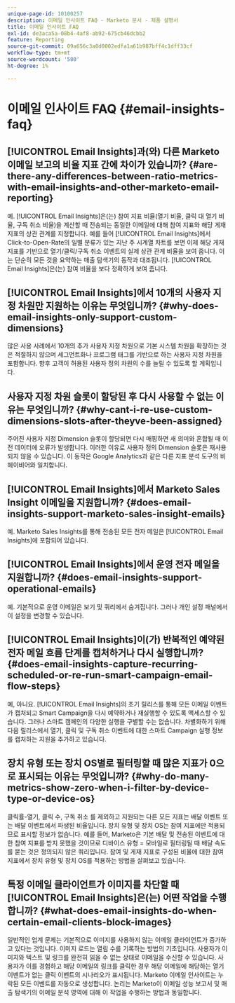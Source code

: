 ```yaml
---
unique-page-id: 10100257
description: 이메일 인사이트 FAQ - Marketo 문서 - 제품 설명서
title: 이메일 인사이트 FAQ
exl-id: de3aca5a-08b4-4af8-ab92-675cb46dcbb2
feature: Reporting
source-git-commit: 09a656c3a0d0002edfa1a61b987bff4c1dff33cf
workflow-type: tm+mt
source-wordcount: '580'
ht-degree: 1%

---
```


# 이메일 인사이트 FAQ {#email-insights-faq}

## [!UICONTROL Email Insights]과(와) 다른 Marketo 이메일 보고의 비율 지표 간에 차이가 있습니까? {#are-there-any-differences-between-ratio-metrics-with-email-insights-and-other-marketo-email-reporting}

예. [!UICONTROL Email Insights]은(는) 참여 지표 비율(열기 비율, 클릭 대 열기 비율, 구독 취소 비율)을 계산할 때 전송되는 동일한 이메일에 대해 참여 지표와 해당 게재 지표의 상관 관계를 지정합니다. 예를 들어 [!UICONTROL Email Insights]에서 Click-to-Open-Rate의 일별 분류가 있는 지난 주 시계열 차트를 보면 이제 해당 게재 지표를 기반으로 열기/클릭/구독 취소 이벤트의 실제 상관 관계 비율을 보여 줍니다. 이는 단순히 모든 것을 요약하는 매출 탐색기의 동작과 대조됩니다. [!UICONTROL Email Insights]은(는) 참여 비율을 보다 정확하게 보여 줍니다.

## [!UICONTROL Email Insights]에서 10개의 사용자 지정 차원만 지원하는 이유는 무엇입니까? {#why-does-email-insights-only-support-custom-dimensions}

많은 사용 사례에서 10개의 추가 사용자 지정 차원으로 기본 시스템 차원을 확장하는 것은 적절하지 않으며 세그먼트화나 프로그램 태그를 기반으로 하는 사용자 지정 차원을 포함합니다. 향후 고객이 허용된 사용자 정의 차원의 수를 늘릴 수 있도록 할 계획입니다.

## 사용자 지정 차원 슬롯이 할당된 후 다시 사용할 수 없는 이유는 무엇입니까? {#why-cant-i-re-use-custom-dimensions-slots-after-theyve-been-assigned}

주어진 사용자 지정 Dimension 슬롯이 할당되면 다시 매핑하면 새 의미와 혼합될 때 이전 데이터에 오류가 발생합니다. 이러한 이유로 사용자 정의 Dimension 슬롯은 재사용되지 않을 수 있습니다. 이 동작은 Google Analytics과 같은 다른 지표 분석 도구의 비헤이비어와 일치합니다.

## [!UICONTROL Email Insights]에서 Marketo Sales Insight 이메일을 지원합니까? {#does-email-insights-support-marketo-sales-insight-emails}

예. Marketo Sales Insights를 통해 전송된 모든 전자 메일은 [!UICONTROL Email Insights]에 포함되어 있습니다.

## [!UICONTROL Email Insights]에서 운영 전자 메일을 지원합니까? {#does-email-insights-support-operational-emails}

예. 기본적으로 운영 이메일은 보기 및 쿼리에서 숨겨집니다. 그러나 개인 설정 패널에서 이 설정을 변경할 수 있습니다.

## [!UICONTROL Email Insights]이(가) 반복적인 예약된 전자 메일 흐름 단계를 캡처하거나 다시 실행합니까? {#does-email-insights-capture-recurring-scheduled-or-re-run-smart-campaign-email-flow-steps}

예, 아니요. [!UICONTROL Email Insights]의 초기 릴리스를 통해 모든 이메일 이벤트가 캡처되고 Smart Campaign을 다시 예약하거나 재실행할 수 있도록 액세스할 수 있습니다. 그러나 스마트 캠페인의 다양한 실행을 구별할 수는 없습니다. 차별화하기 위해 다음 릴리스에서 열기, 클릭 및 구독 취소 이벤트에 대한 스마트 Campaign 실행 정보를 캡처하는 지원을 추가하고 있습니다.

## 장치 유형 또는 장치 OS별로 필터링할 때 많은 지표가 0으로 표시되는 이유는 무엇입니까? {#why-do-many-metrics-show-zero-when-i-filter-by-device-type-or-device-os}

클릭률-열기, 클릭 수, 구독 취소 를 제외하고 지원되는 다른 모든 지표는 배달 이벤트 또는 배달 이벤트에서 파생된 비율입니다. 장치 유형 및 장치 OS는 참여 지표에만 적용되므로 표시할 정보가 없습니다. 예를 들어, Marketo은 기본 배달 및 전송된 이벤트에 대한 참여 지표를 받지 못했을 것이므로 디바이스 유형 = 모바일로 필터링될 때 배달 속도를 묻는 것은 정의되지 않은 쿼리입니다. 참여 및 게재 지표로 구성된 비율에 대한 참여 지표에서 장치 유형 및 장치 OS를 적용하는 방법을 살펴보고 있습니다.

## 특정 이메일 클라이언트가 이미지를 차단할 때 [!UICONTROL Email Insights]은(는) 어떤 작업을 수행합니까? {#what-does-email-insights-do-when-certain-email-clients-block-images}

일반적인 업계 문제는 기본적으로 이미지를 사용하지 않는 이메일 클라이언트가 증가하고 있다는 것입니다. 이미지 로드는 열림 수를 기록하는 방법의 기초입니다. 사용자가 이미지와 텍스트 및 링크를 완전히 읽을 수 없는 상태로 이메일을 수신할 수 있습니다. 사용자가 이를 경험하고 해당 이메일의 링크를 클릭한 경우 해당 이메일에 해당하는 열기 이벤트가 없는 클릭 이벤트의 시나리오가 표시됩니다. Marketo 이메일 인사이트는 누락된 모든 이벤트를 자동으로 생성합니다. 논리는 Marketo이 이메일 성능 보고서 및 매출 탐색기의 이메일 분석 영역에 대해 이 작업을 수행하는 방법과 동일합니다.
